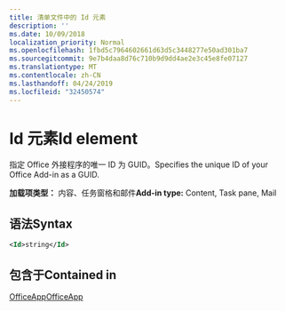 ```yaml
---
title: 清单文件中的 Id 元素
description: ''
ms.date: 10/09/2018
localization_priority: Normal
ms.openlocfilehash: 1fbd5c7964602661d63d5c3448277e50ad301ba7
ms.sourcegitcommit: 9e7b4daa8d76c710b9d9dd4ae2e3c45e8fe07127
ms.translationtype: MT
ms.contentlocale: zh-CN
ms.lasthandoff: 04/24/2019
ms.locfileid: "32450574"
---
```

# <a name="id-element"></a><span data-ttu-id="27387-102">Id 元素</span><span class="sxs-lookup"><span data-stu-id="27387-102">Id element</span></span>

<span data-ttu-id="27387-103">指定 Office 外接程序的唯一 ID 为 GUID。</span><span class="sxs-lookup"><span data-stu-id="27387-103">Specifies the unique ID of your Office Add-in as a GUID.</span></span>

<span data-ttu-id="27387-104">**加载项类型：** 内容、任务窗格和邮件</span><span class="sxs-lookup"><span data-stu-id="27387-104">**Add-in type:** Content, Task pane, Mail</span></span>

## <a name="syntax"></a><span data-ttu-id="27387-105">语法</span><span class="sxs-lookup"><span data-stu-id="27387-105">Syntax</span></span>

```XML
<Id>string</Id>
```

## <a name="contained-in"></a><span data-ttu-id="27387-106">包含于</span><span class="sxs-lookup"><span data-stu-id="27387-106">Contained in</span></span>

[<span data-ttu-id="27387-107">OfficeApp</span><span class="sxs-lookup"><span data-stu-id="27387-107">OfficeApp</span></span>](officeapp.md)

